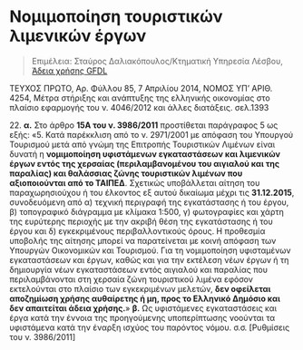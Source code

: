 # Νομιμοποίηση τουριστικών λιμενικών έργων 

> Επιμέλεια: Σταύρος Δαλιακόπουλος/Κτηματική Υπηρεσία Λέσβου, [Άδεια χρήσης GFDL](http://www.gnu.org/licenses/fdl.html)

ΤΕΥΧΟΣ ΠΡΩΤΟ, Αρ. Φύλλου 85, 7 Απριλίου 2014, ΝΟΜΟΣ ΥΠ’ ΑΡΙΘ. 4254, Μέτρα στήριξης και ανάπτυξης της ελληνικής οικονομίας στο πλαίσιο εφαρμογής του ν. 4046/2012 και άλλες διατάξεις. σελ.1393

22\. **α.** Στο άρθρο **15Α του ν. 3986/2011** προστίθεται παράγραφος 5 ως εξής:
«5\. Κατά παρέκκλιση από το ν. 2971/2001 με απόφαση του Υπουργού Τουρισμού μετά από γνώμη της Επιτροπής Τουριστικών Λιμένων είναι δυνατή η **νομιμοποίηση υφιστάμενων εγκαταστάσεων και λιμενικών έργων εντός της χερσαίας (περιλαμβανομένου του αιγιαλού και της παραλίας) και θαλάσσιας ζώνης τουριστικών λιμένων που αξιοποιούνται από το ΤΑΙΠΕΔ**. Σχετικώς υποβάλλεται αίτηση του παραχωρησιούχου ή του έλκοντος εξ αυτού δικαίωμα μέχρι τις **31.12.2015**, συνοδευόμενη από α) τεχνική περιγραφή της εγκατάστασης ή του έργου, β) τοπογραφικό διάγραμμα με κλίμακα 1:500, γ) φωτογραφίες και χάρτη της ευρύτερης περιοχής με την ακριβή θέση της εγκατάστασης ή του έργου και δ) εγκεκριμένους περιβαλλοντικούς όρους. Η προθεσμία υποβολής της αίτησης μπορεί να παρατείνεται με κοινή απόφαση των Υπουργών Οικονομικών και Τουρισμού. Για τη νομιμοποίηση υφισταμένων εγκαταστάσεων και έργων, καθώς και για την εκτέλεση νέων έργων ή τη δημιουργία νέων εγκαταστάσεων εντός αιγιαλού και παραλίας που περιλαμβάνονται στη χερσαία ζώνη τουριστικού λιμένα εφόσον εκτελούνται στο πλαίσιο των εγκεκριμένων μελετών, **δεν οφείλεται αποζημίωση χρήσης αυθαίρετης ή μη, προς το Ελληνικό Δημόσιο και δεν απαιτείται άδεια χρήσης.**»
**β.** Ως υφιστάμενες εγκαταστάσεις και έργα κατά την έννοια της προηγούμενης υποπερίπτωσης νοούνται τα υφιστάμενα κατά την έναρξη ισχύος του παρόντος νόμου.
σ.σ. [Ρυθμίσεις του ν. 3986/2011]

